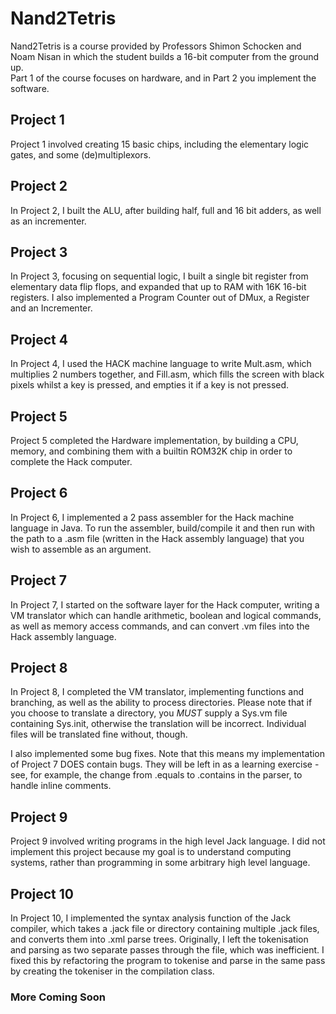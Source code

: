 # Nand2Tetris

Nand2Tetris is a course provided by Professors Shimon Schocken and Noam Nisan in which the student builds a 16-bit computer from the ground up.  
Part 1 of the course focuses on hardware, and in Part 2 you implement the software.

## Project 1

Project 1 involved creating 15 basic chips, including the elementary logic gates, and some (de)multiplexors. 

## Project 2

In Project 2, I built the ALU, after building half, full and 16 bit adders, as well as an incrementer.

## Project 3

In Project 3, focusing on sequential logic, I built a single bit register from elementary data flip flops, and expanded that up to RAM with 16K 16-bit registers. I also implemented a Program Counter out of DMux, a Register and an Incrementer.

## Project 4

In Project 4, I used the HACK machine language to write Mult.asm, which multiplies 2 numbers together, and Fill.asm, which fills the screen with black pixels whilst a key is pressed, and empties it if a key is not pressed.

## Project 5

Project 5 completed the Hardware implementation, by building a CPU, memory, and combining them with a builtin ROM32K chip in order to complete the Hack computer.

## Project 6

In Project 6, I implemented a 2 pass assembler for the Hack machine language in Java. To run the assembler, build/compile it and then run with the path to a .asm file (written in the Hack assembly language) that you wish to assemble as an argument.

## Project 7

In Project 7, I started on the software layer for the Hack computer, writing a VM translator which can handle arithmetic, boolean and logical commands, as well as memory access commands, and can convert .vm files into the Hack assembly language.

## Project 8

In Project 8, I completed the VM translator, implementing functions and branching, as well as the ability to process directories. Please note that if you choose to translate a directory, you *MUST* supply a Sys.vm file containing Sys.init, otherwise the translation will be incorrect. Individual files will be translated fine without, though.    

I also implemented some bug fixes. Note that this means my implementation of Project 7 DOES contain bugs. They will be left in as a learning exercise - see, for example, the change from .equals to .contains in the parser, to handle inline comments.

## Project 9 

Project 9 involved writing programs in the high level Jack language. I did not implement this project because my goal is to understand computing systems, rather than programming in some
arbitrary high level language.

## Project 10

In Project 10, I implemented the syntax analysis function of the Jack compiler, which takes a .jack file or directory containing multiple .jack files, and converts them into .xml parse trees. Originally, I left the tokenisation and parsing as two separate passes through the file, which was inefficient. I fixed this by refactoring the program to tokenise and parse in the same pass by creating the tokeniser in the compilation class.

### More Coming Soon ###
